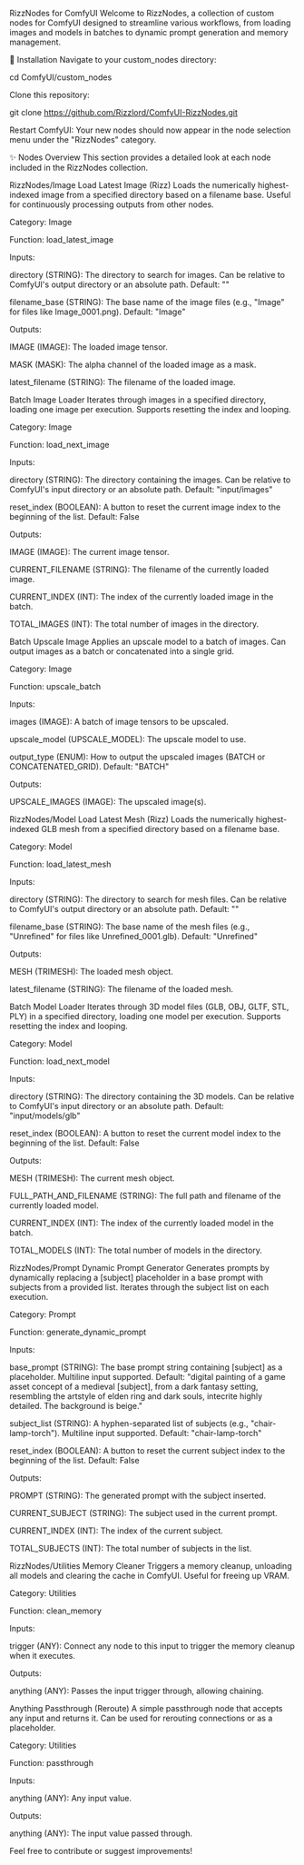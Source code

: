 RizzNodes for ComfyUI
Welcome to RizzNodes, a collection of custom nodes for ComfyUI designed to streamline various workflows, from loading images and models in batches to dynamic prompt generation and memory management.

🚀 Installation
Navigate to your custom_nodes directory:

cd ComfyUI/custom_nodes

Clone this repository:

git clone https://github.com/Rizzlord/ComfyUI-RizzNodes.git

Restart ComfyUI:
Your new nodes should now appear in the node selection menu under the "RizzNodes" category.

✨ Nodes Overview
This section provides a detailed look at each node included in the RizzNodes collection.

RizzNodes/Image
Load Latest Image (Rizz)
Loads the numerically highest-indexed image from a specified directory based on a filename base. Useful for continuously processing outputs from other nodes.

Category: Image

Function: load_latest_image

Inputs:

directory (STRING): The directory to search for images. Can be relative to ComfyUI's output directory or an absolute path. Default: ""

filename_base (STRING): The base name of the image files (e.g., "Image" for files like Image_0001.png). Default: "Image"

Outputs:

IMAGE (IMAGE): The loaded image tensor.

MASK (MASK): The alpha channel of the loaded image as a mask.

latest_filename (STRING): The filename of the loaded image.

Batch Image Loader
Iterates through images in a specified directory, loading one image per execution. Supports resetting the index and looping.

Category: Image

Function: load_next_image

Inputs:

directory (STRING): The directory containing the images. Can be relative to ComfyUI's input directory or an absolute path. Default: "input/images"

reset_index (BOOLEAN): A button to reset the current image index to the beginning of the list. Default: False

Outputs:

IMAGE (IMAGE): The current image tensor.

CURRENT_FILENAME (STRING): The filename of the currently loaded image.

CURRENT_INDEX (INT): The index of the currently loaded image in the batch.

TOTAL_IMAGES (INT): The total number of images in the directory.

Batch Upscale Image
Applies an upscale model to a batch of images. Can output images as a batch or concatenated into a single grid.

Category: Image

Function: upscale_batch

Inputs:

images (IMAGE): A batch of image tensors to be upscaled.

upscale_model (UPSCALE_MODEL): The upscale model to use.

output_type (ENUM): How to output the upscaled images (BATCH or CONCATENATED_GRID). Default: "BATCH"

Outputs:

UPSCALE_IMAGES (IMAGE): The upscaled image(s).

RizzNodes/Model
Load Latest Mesh (Rizz)
Loads the numerically highest-indexed GLB mesh from a specified directory based on a filename base.

Category: Model

Function: load_latest_mesh

Inputs:

directory (STRING): The directory to search for mesh files. Can be relative to ComfyUI's output directory or an absolute path. Default: ""

filename_base (STRING): The base name of the mesh files (e.g., "Unrefined" for files like Unrefined_0001.glb). Default: "Unrefined"

Outputs:

MESH (TRIMESH): The loaded mesh object.

latest_filename (STRING): The filename of the loaded mesh.

Batch Model Loader
Iterates through 3D model files (GLB, OBJ, GLTF, STL, PLY) in a specified directory, loading one model per execution. Supports resetting the index and looping.

Category: Model

Function: load_next_model

Inputs:

directory (STRING): The directory containing the 3D models. Can be relative to ComfyUI's input directory or an absolute path. Default: "input/models/glb"

reset_index (BOOLEAN): A button to reset the current model index to the beginning of the list. Default: False

Outputs:

MESH (TRIMESH): The current mesh object.

FULL_PATH_AND_FILENAME (STRING): The full path and filename of the currently loaded model.

CURRENT_INDEX (INT): The index of the currently loaded model in the batch.

TOTAL_MODELS (INT): The total number of models in the directory.

RizzNodes/Prompt
Dynamic Prompt Generator
Generates prompts by dynamically replacing a [subject] placeholder in a base prompt with subjects from a provided list. Iterates through the subject list on each execution.

Category: Prompt

Function: generate_dynamic_prompt

Inputs:

base_prompt (STRING): The base prompt string containing [subject] as a placeholder. Multiline input supported. Default: "digital painting of a game asset concept of a medieval [subject], from a dark fantasy setting, resembling the artstyle of elden ring and dark souls, intecrite highly detailed. The background is beige."

subject_list (STRING): A hyphen-separated list of subjects (e.g., "chair-lamp-torch"). Multiline input supported. Default: "chair-lamp-torch"

reset_index (BOOLEAN): A button to reset the current subject index to the beginning of the list. Default: False

Outputs:

PROMPT (STRING): The generated prompt with the subject inserted.

CURRENT_SUBJECT (STRING): The subject used in the current prompt.

CURRENT_INDEX (INT): The index of the current subject.

TOTAL_SUBJECTS (INT): The total number of subjects in the list.

RizzNodes/Utilities
Memory Cleaner
Triggers a memory cleanup, unloading all models and clearing the cache in ComfyUI. Useful for freeing up VRAM.

Category: Utilities

Function: clean_memory

Inputs:

trigger (ANY): Connect any node to this input to trigger the memory cleanup when it executes.

Outputs:

anything (ANY): Passes the input trigger through, allowing chaining.

Anything Passthrough (Reroute)
A simple passthrough node that accepts any input and returns it. Can be used for rerouting connections or as a placeholder.

Category: Utilities

Function: passthrough

Inputs:

anything (ANY): Any input value.

Outputs:

anything (ANY): The input value passed through.

Feel free to contribute or suggest improvements!

